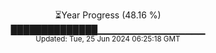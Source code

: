 <p align="center">
⏳Year Progress (48.16 %) <br>
██████████████▁▁▁▁▁▁▁▁▁▁▁▁▁▁▁▁ <br>
<sub>Updated: Tue, 25 Jun 2024 06:25:18 GMT</sub>
</p>

